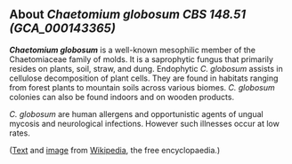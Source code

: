 About *Chaetomium globosum CBS 148.51 (GCA\_000143365)* 
-------------------------------------------------------



***Chaetomium globosum*** is a well-known mesophilic member of the
Chaetomiaceae family of molds. It is a saprophytic fungus that primarily
resides on plants, soil, straw, and dung. Endophytic *C. globosum*
assists in cellulose decomposition of plant cells. They are found in
habitats ranging from forest plants to mountain soils across various
biomes. *C. globosum* colonies can also be found indoors and on wooden
products.

*C. globosum* are human allergens and opportunistic agents of ungual
mycosis and neurological infections. However such illnesses occur at low
rates.

([Text](http://en.wikipedia.org/wiki/Chaetomium_globosum) and
[image](https://commons.wikimedia.org/wiki/File:Chaetomium_globosum.jpg)
from [Wikipedia](http://en.wikipedia.org/), the free encyclopaedia.)
